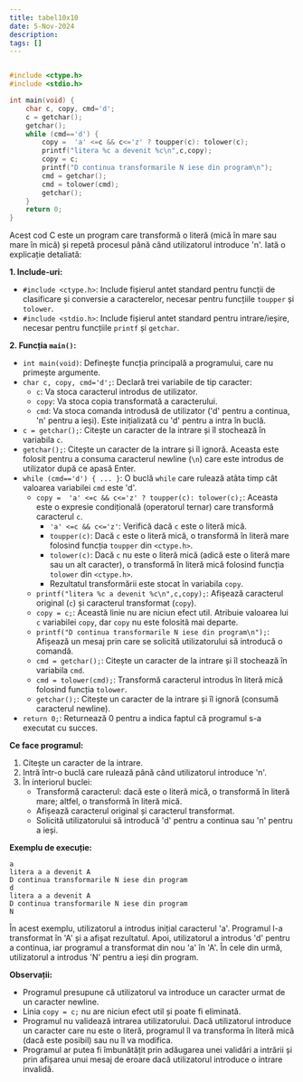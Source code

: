 ```yaml
---
title: tabel10x10
date: 5-Nov-2024
description: 
tags: []
---
```


```c

#include <ctype.h>
#include <stdio.h>

int main(void) {
    char c, copy, cmd='d';
    c = getchar();
    getchar();
    while (cmd=='d') {
        copy =  'a' <=c && c<='z' ? toupper(c): tolower(c);
        printf("litera %c a devenit %c\n",c,copy);
        copy = c;
        printf("D continua transformarile N iese din program\n");
        cmd = getchar();
        cmd = tolower(cmd);
        getchar();
    }
    return 0;
}

```

Acest cod C este un program care transformă o literă (mică în mare sau mare în mică) și repetă procesul până când utilizatorul introduce 'n'. Iată o explicație detaliată:

**1. Include-uri:**

*   `#include <ctype.h>`: Include fișierul antet standard pentru funcții de clasificare și conversie a caracterelor, necesar pentru funcțiile `toupper` și `tolower`.
*   `#include <stdio.h>`: Include fișierul antet standard pentru intrare/ieșire, necesar pentru funcțiile `printf` și `getchar`.

**2. Funcția `main()`:**

*   `int main(void)`: Definește funcția principală a programului, care nu primește argumente.
*   `char c, copy, cmd='d';`: Declară trei variabile de tip caracter:
    *   `c`: Va stoca caracterul introdus de utilizator.
    *   `copy`: Va stoca copia transformată a caracterului.
    *   `cmd`: Va stoca comanda introdusă de utilizator ('d' pentru a continua, 'n' pentru a ieși). Este inițializată cu 'd' pentru a intra în buclă.
*   `c = getchar();`: Citește un caracter de la intrare și îl stochează în variabila `c`.
*   `getchar();`: Citește un caracter de la intrare și îl ignoră. Aceasta este folosit pentru a consuma caracterul newline (`\n`) care este introdus de utilizator după ce apasă Enter.
*   `while (cmd=='d') { ... }`: O buclă `while` care rulează atâta timp cât valoarea variabilei `cmd` este 'd'.
    *   `copy =  'a' <=c && c<='z' ? toupper(c): tolower(c);`: Aceasta este o expresie condițională (operatorul ternar) care transformă caracterul `c`.
        *   `'a' <=c && c<='z'`: Verifică dacă `c` este o literă mică.
        *   `toupper(c)`: Dacă `c` este o literă mică, o transformă în literă mare folosind funcția `toupper` din `<ctype.h>`.
        *   `tolower(c)`: Dacă `c` nu este o literă mică (adică este o literă mare sau un alt caracter), o transformă în literă mică folosind funcția `tolower` din `<ctype.h>`.
        *   Rezultatul transformării este stocat în variabila `copy`.
    *   `printf("litera %c a devenit %c\n",c,copy);`: Afișează caracterul original (`c`) și caracterul transformat (`copy`).
    *   `copy = c;`: Această linie nu are niciun efect util. Atribuie valoarea lui `c` variabilei `copy`, dar `copy` nu este folosită mai departe.
    *   `printf("D continua transformarile N iese din program\n");`: Afișează un mesaj prin care se solicită utilizatorului să introducă o comandă.
    *   `cmd = getchar();`: Citește un caracter de la intrare și îl stochează în variabila `cmd`.
    *   `cmd = tolower(cmd);`: Transformă caracterul introdus în literă mică folosind funcția `tolower`.
    *   `getchar();`: Citește un caracter de la intrare și îl ignoră (consumă caracterul newline).
*   `return 0;`: Returnează 0 pentru a indica faptul că programul s-a executat cu succes.

**Ce face programul:**

1.  Citește un caracter de la intrare.
2.  Intră într-o buclă care rulează până când utilizatorul introduce 'n'.
3.  În interiorul buclei:
    *   Transformă caracterul: dacă este o literă mică, o transformă în literă mare; altfel, o transformă în literă mică.
    *   Afișează caracterul original și caracterul transformat.
    *   Solicită utilizatorului să introducă 'd' pentru a continua sau 'n' pentru a ieși.

**Exemplu de execuție:**

```
a
litera a a devenit A
D continua transformarile N iese din program
d
litera a a devenit A
D continua transformarile N iese din program
N
```

În acest exemplu, utilizatorul a introdus inițial caracterul 'a'. Programul l-a transformat în 'A' și a afișat rezultatul. Apoi, utilizatorul a introdus 'd' pentru a continua, iar programul a transformat din nou 'a' în 'A'. În cele din urmă, utilizatorul a introdus 'N' pentru a ieși din program.

**Observații:**

*   Programul presupune că utilizatorul va introduce un caracter urmat de un caracter newline.
*   Linia `copy = c;` nu are niciun efect util și poate fi eliminată.
*   Programul nu validează intrarea utilizatorului. Dacă utilizatorul introduce un caracter care nu este o literă, programul îl va transforma în literă mică (dacă este posibil) sau nu îl va modifica.
*   Programul ar putea fi îmbunătățit prin adăugarea unei validări a intrării și prin afișarea unui mesaj de eroare dacă utilizatorul introduce o intrare invalidă.

